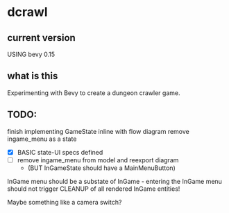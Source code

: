 # dcrawl

## current version
USING bevy 0.15

## what is this
Experimenting with Bevy to create a dungeon crawler game.

## TODO:

finish implementing GameState inline with flow diagram
remove ingame_menu as a state

- [x] BASIC state-UI specs defined
- [ ] remove ingame_menu from model and reexport diagram
    - (BUT InGameState should have a MainMenuButton)

InGame menu should be a substate of InGame - entering the InGame menu should not trigger CLEANUP of all rendered InGame entities!

Maybe something like a camera switch?
